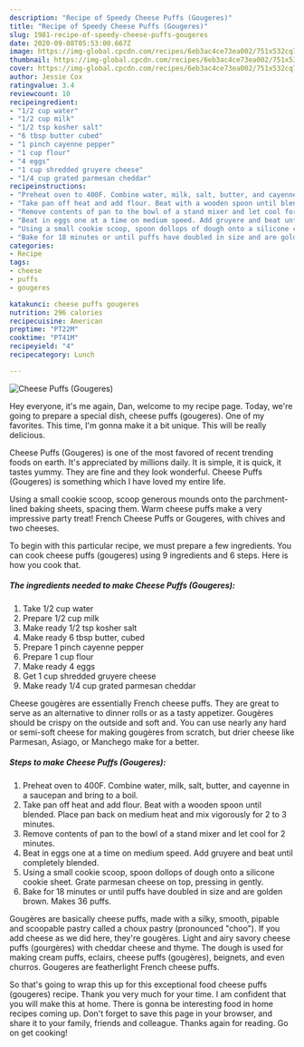 ```yaml
---
description: "Recipe of Speedy Cheese Puffs (Gougeres)"
title: "Recipe of Speedy Cheese Puffs (Gougeres)"
slug: 1981-recipe-of-speedy-cheese-puffs-gougeres
date: 2020-09-08T05:53:00.667Z
image: https://img-global.cpcdn.com/recipes/6eb3ac4ce73ea002/751x532cq70/cheese-puffs-gougeres-recipe-main-photo.jpg
thumbnail: https://img-global.cpcdn.com/recipes/6eb3ac4ce73ea002/751x532cq70/cheese-puffs-gougeres-recipe-main-photo.jpg
cover: https://img-global.cpcdn.com/recipes/6eb3ac4ce73ea002/751x532cq70/cheese-puffs-gougeres-recipe-main-photo.jpg
author: Jessie Cox
ratingvalue: 3.4
reviewcount: 10
recipeingredient:
- "1/2 cup water"
- "1/2 cup milk"
- "1/2 tsp kosher salt"
- "6 tbsp butter cubed"
- "1 pinch cayenne pepper"
- "1 cup flour"
- "4 eggs"
- "1 cup shredded gruyere cheese"
- "1/4 cup grated parmesan cheddar"
recipeinstructions:
- "Preheat oven to 400F. Combine water, milk, salt, butter, and cayenne in a saucepan and bring to a boil."
- "Take pan off heat and add flour. Beat with a wooden spoon until blended. Place pan back on medium heat and mix vigorously for 2 to 3 minutes."
- "Remove contents of pan to the bowl of a stand mixer and let cool for 2 minutes."
- "Beat in eggs one at a time on medium speed. Add gruyere and beat until completely blended."
- "Using a small cookie scoop, spoon dollops of dough onto a silicone cookie sheet. Grate parmesan cheese on top, pressing in gently."
- "Bake for 18 minutes or until puffs have doubled in size and are golden brown. Makes 36 puffs."
categories:
- Recipe
tags:
- cheese
- puffs
- gougeres

katakunci: cheese puffs gougeres 
nutrition: 296 calories
recipecuisine: American
preptime: "PT22M"
cooktime: "PT41M"
recipeyield: "4"
recipecategory: Lunch

---
```



![Cheese Puffs (Gougeres)](https://img-global.cpcdn.com/recipes/6eb3ac4ce73ea002/751x532cq70/cheese-puffs-gougeres-recipe-main-photo.jpg)

Hey everyone, it's me again, Dan, welcome to my recipe page. Today, we're going to prepare a special dish, cheese puffs (gougeres). One of my favorites. This time, I'm gonna make it a bit unique. This will be really delicious.

Cheese Puffs (Gougeres) is one of the most favored of recent trending foods on earth. It's appreciated by millions daily. It is simple, it is quick, it tastes yummy. They are fine and they look wonderful. Cheese Puffs (Gougeres) is something which I have loved my entire life.

Using a small cookie scoop, scoop generous mounds onto the parchment-lined baking sheets, spacing them. Warm cheese puffs make a very impressive party treat! French Cheese Puffs or Gougeres, with chives and two cheeses.


To begin with this particular recipe, we must prepare a few ingredients. You can cook cheese puffs (gougeres) using 9 ingredients and 6 steps. Here is how you cook that.

<!--inarticleads1-->

##### The ingredients needed to make Cheese Puffs (Gougeres):

1. Take 1/2 cup water
1. Prepare 1/2 cup milk
1. Make ready 1/2 tsp kosher salt
1. Make ready 6 tbsp butter, cubed
1. Prepare 1 pinch cayenne pepper
1. Prepare 1 cup flour
1. Make ready 4 eggs
1. Get 1 cup shredded gruyere cheese
1. Make ready 1/4 cup grated parmesan cheddar


Cheese gougères are essentially French cheese puffs. They are great to serve as an alternative to dinner rolls or as a tasty appetizer. Gougères should be crispy on the outside and soft and. You can use nearly any hard or semi-soft cheese for making gougères from scratch, but drier cheese like Parmesan, Asiago, or Manchego make for a better. 

<!--inarticleads2-->

##### Steps to make Cheese Puffs (Gougeres):

1. Preheat oven to 400F. Combine water, milk, salt, butter, and cayenne in a saucepan and bring to a boil.
1. Take pan off heat and add flour. Beat with a wooden spoon until blended. Place pan back on medium heat and mix vigorously for 2 to 3 minutes.
1. Remove contents of pan to the bowl of a stand mixer and let cool for 2 minutes.
1. Beat in eggs one at a time on medium speed. Add gruyere and beat until completely blended.
1. Using a small cookie scoop, spoon dollops of dough onto a silicone cookie sheet. Grate parmesan cheese on top, pressing in gently.
1. Bake for 18 minutes or until puffs have doubled in size and are golden brown. Makes 36 puffs.


Gougères are basically cheese puffs, made with a silky, smooth, pipable and scoopable pastry called a choux pastry (pronounced &#34;choo&#34;). If you add cheese as we did here, they&#39;re gougères. Light and airy savory cheese puffs (gourgères) with cheddar cheese and thyme. The dough is used for making cream puffs, eclairs, cheese puffs (gougères), beignets, and even churros. Gougeres are featherlight French cheese puffs. 

So that's going to wrap this up for this exceptional food cheese puffs (gougeres) recipe. Thank you very much for your time. I am confident that you will make this at home. There is gonna be interesting food in home recipes coming up. Don't forget to save this page in your browser, and share it to your family, friends and colleague. Thanks again for reading. Go on get cooking!
